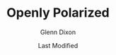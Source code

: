 ---
title: Openly Polarized
author: Glenn Dixon
layout: layouts/post.njk
date: Last Modified
permalink: /openly-polarized/
categories:
  - Uncategorized
tags:
  - draft
image: /img/
---